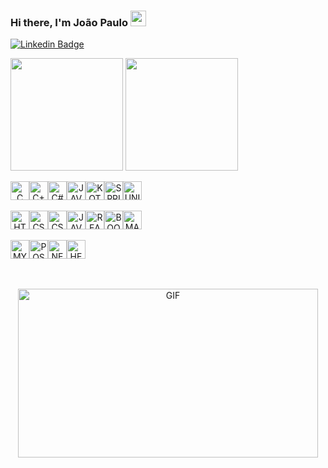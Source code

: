 ### Hi there, I'm João Paulo <img src="https://media.giphy.com/media/hvRJCLFzcasrR4ia7z/giphy.gif" width="25px">

[![Linkedin Badge](https://img.shields.io/badge/-LinkedIn-0e76a8?style=flat-square&logo=Linkedin&logoColor=white)](https://www.linkedin.com/in/joao-paulodev/)


<p>
<img  height="180em" src="https://github-readme-stats.vercel.app/api?username=root-who&show_icons=true&hide_border=true&&count_private=true&include_all_commits=true" />
<img height="180em" src="https://github-readme-stats.vercel.app/api/top-langs/?username=root-who&exclude_repo=KNN-Image-Classification&show_icons=true&hide_border=true&layout=compact&langs_count=8"/>
</p>

<div align="center" style="display: flex; align-itens: center">
<img height="30"  align="center" alt="C" src="https://img.shields.io/badge/C-00599C?style=for-the-badge&logo=c&logoColor=white"/>
<img height="30"  align="center" alt="C++" src="https://img.shields.io/badge/C%2B%2B-00599C?style=for-the-badge&logo=c%2B%2B&logoColor=white"/>
<img height="30"  align="center" alt="C#" src="https://img.shields.io/badge/C%23-239120?style=for-the-badge&logo=c-sharp&logoColor=white"/>
<img height="30"  align="center" alt="JAVA" src="https://img.shields.io/badge/-Java-007396?style=flat-square&logo=java"/>
<img height="30"  align="center" alt="KOTLIN" src="https://img.shields.io/badge/Kotlin-0095D5?&style=for-the-badge&logo=kotlin&logoColor=white"/>
<img height="30"  align="center" alt="SPRINGBOOT" src="https://img.shields.io/badge/-Spring-6DB33F?style=flat-square&logo=spring&logoColor=white"/>
<img height="30"  align="center" alt="UNITY" src="https://img.shields.io/badge/Unity-100000?style=for-the-badge&logo=unity&logoColor=white"/>
</div>

<br>

<div align="center" style="display: flex; align-itens: center">
<img height="30"  align="center" alt="HTML" src="https://img.shields.io/badge/HTML5-E34F26?style=for-the-badge&logo=html5&logoColor=white"/>
<img height="30"  align="center" alt="CSS" src="https://img.shields.io/badge/CSS-239120?&style=for-the-badge&logo=css3&logoColor=white"/>
<img height="30"  align="center" alt="CSS" src="https://img.shields.io/badge/CSS3-1572B6?style=for-the-badge&logo=css3&logoColor=whit"/>
<img height="30"  align="center" alt="JAVA-SCRIPT" src="https://img.shields.io/badge/JavaScript%20-%23F7DF1E.svg?logo=javascript&logoColor=black"/>
<img height="30"  align="center" alt="REACT" src="https://img.shields.io/badge/-React%20-%2320232a.svg?&style=flat-square&logo=react&logoColor=%2361DAFB"/>
<img height="30"  align="center" alt="BOOTSTRAP" src="https://img.shields.io/badge/Bootstrap-563D7C?style=for-the-badge&logo=bootstrap&logoColor=white"/>
<img height="30"  align="center" alt="MATERIAL-UI" src="https://img.shields.io/badge/Material--UI-0081CB?style=flat-square&logo=material-ui&logoColor=white"/>
</div>

<br>

<div align="center" style="display: flex; align-itens: center">
<img height="30"  align="center" alt="MYSQL" src="https://img.shields.io/badge/MySQL-00000F?style=for-the-badge&logo=mysql&logoColor=white"/>
<img height="30"  align="center" alt="POSTGRES" src="https://img.shields.io/badge/-Postgresql-336791.svg?&style=flat-square&logo=postgresql&logoColor=white"/>
<img height="30"  align="center" alt="NETLIFY" src="https://img.shields.io/badge/Netlify-00C7B7?style=for-the-badge&logo=netlify&logoColor=white"/>
<img height="30"  align="center" alt="HEROKU" src="https://img.shields.io/badge/Heroku-430098?style=for-the-badge&logo=heroku&logoColor=white"/>
</div>
<br>
<br>
<p align="center">
<img align="center" alt="GIF" src="https://media0.giphy.com/media/giKklFontfveZrNXjz/giphy.gif?cid=ecf05e47h9j0rr8i4zl2z9kujsetav9bfh45oichwi5y6fcp&rid=giphy.gif&ct=g?raw=true" width="480" height="270" />
</p>